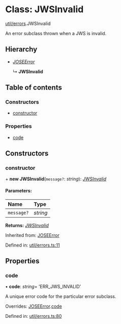 # Class: JWSInvalid

[util/errors](../modules/util_errors.md).JWSInvalid

An error subclass thrown when a JWS is invalid.

## Hierarchy

* [*JOSEError*](util_errors.joseerror.md)

  ↳ **JWSInvalid**

## Table of contents

### Constructors

- [constructor](util_errors.jwsinvalid.md#constructor)

### Properties

- [code](util_errors.jwsinvalid.md#code)

## Constructors

### constructor

\+ **new JWSInvalid**(`message?`: *string*): [*JWSInvalid*](util_errors.jwsinvalid.md)

#### Parameters:

Name | Type |
:------ | :------ |
`message?` | *string* |

**Returns:** [*JWSInvalid*](util_errors.jwsinvalid.md)

Inherited from: [JOSEError](util_errors.joseerror.md)

Defined in: [util/errors.ts:11](https://github.com/panva/jose/blob/v3.9.0/src/util/errors.ts#L11)

## Properties

### code

• **code**: *string*= 'ERR\_JWS\_INVALID'

A unique error code for the particular error subclass.

Overrides: [JOSEError](util_errors.joseerror.md).[code](util_errors.joseerror.md#code)

Defined in: [util/errors.ts:80](https://github.com/panva/jose/blob/v3.9.0/src/util/errors.ts#L80)
